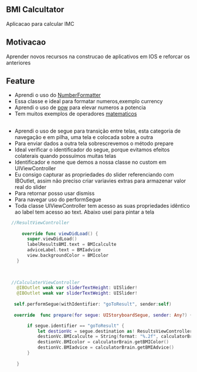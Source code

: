 ## BMI Calcultator
Aplicacao para calcular IMC

## Motivacao
Aprender novos recursos na construcao de aplicativos em IOS e reforcar os anteriores

## Feature
- Aprendi o uso do [NumberFormatter](https://developer.apple.com/documentation/foundation/numberformatter) 
- Essa classe e ideal para formatar numeros,exemplo currency
- Aprendi o uso de [pow](https://developer.apple.com/documentation/foundation/1779833-pow) para elevar numeros a potencia
- Tem muitos exemplos de operadores [matematicos](https://developer.apple.com/documentation/kernel/math)





## 

- Aprendi o uso de segue para transição entre telas, esta categoria de navegação e em pilha, uma tela e colocada sobre a outra
- Para enviar dados a outra tela sobrescrevemos o método prepare 
- Ideal verificar o identificador do segue, porque  evitamos efeitos colaterais quando possuímos muitas telas
- Identificador e nome que demos a nossa classe no custom em UIViewController
- Eu consigo  capturar as propriedades do slider referenciando com IBOutlet, assim não preciso criar variavies extras para armazenar valor real do slider
- Para retornar posso usar dismiss
- Para navegar uso do performSegue
- Toda classe UIViewController tem acesso as suas propriedades idêntico ao label tem acesso ao text. Abaixo usei para pintar a tela

```swift
  //ResultViewController
  
      override func viewDidLoad() {
        super.viewDidLoad()
        labelResultsBMI.text = BMIcalculte
        adviceLabel.text = BMIadvice
        view.backgroundColor = BMIcolor
    }
    

  
  //CalculaterViewController
    @IBOutlet weak var sliderTextHeight: UISlider!
    @IBOutlet weak var sliderTextWeight: UISlider!
  
   self.performSegue(withIdentifier: "goToResult", sender:self)
 
   override  func prepare(for segue: UIStoryboardSegue, sender: Any?) {

        if segue.identifier == "goToResult" {
            let destionVc = segue.destination as! ResultsViewController
            destionVc.BMIcalculte = String(format: "%.2f", calculatorBrain.getBMIValue())
            destionVc.BMIcolor = calculatorBrain.getBMIColor()
            destionVc.BMIadvice = calculatorBrain.getBMIAdvice()
        }
        
    }


```
